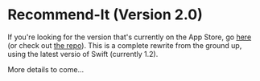 # Recommend-It (Version 2.0)

If you're looking for the version that's currently on the App Store, go [here](https://itunes.apple.com/us/app/recommend-it/id951556200?ls=1&mt=8) (or check out [the repo](https://github.com/derrickshowers/RecommendIt)). This is a complete rewrite from the ground up, using the latest versio of Swift (currently 1.2).

More details to come...